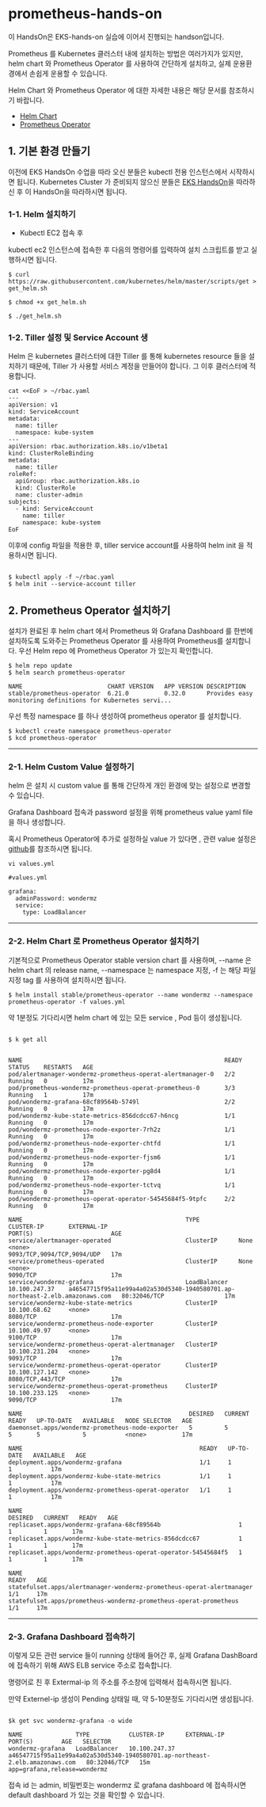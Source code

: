 # prometheus-hands-on

이 HandsOn은 EKS-hands-on 실습에 이어서 진행되는 handson입니다.

Prometheus 를 Kubernetes 클러스터 내에 설치하는 방법은 여러가지가 있지만, helm chart 와 Prometheus Operator 를 사용하여 간단하게 설치하고, 실제 운용환경에서 손쉽게 운용할 수 있습니다.

Helm Chart 와 Prometheus Operator 에 대한 자세한 내용은 해당 문서를 참조하시기 바랍니다.

* [Helm Chart](https://helm.sh/)
* [Prometheus Operator](https://coreos.com/blog/the-prometheus-operator.html)


## 1. 기본 환경 만들기

이전에 EKS HandsOn 수업을 따라 오신 분들은 kubectl 전용 인스턴스에서 시작하시면 됩니다.
Kubernetes Cluster 가 준비되지 않으신 분들은 [EKS HandsOn](https://github.com/wondermz/eks-hands-on)을 따라하신 후 이 HandsOn을 따라하시면 됩니다.

### 1-1. Helm 설치하기

* Kubectl EC2 접속 후 

kubectl ec2 인스턴스에 접속한 후 다음의 명령어를 입력하여 설치 스크립트를 받고 실행하시면 됩니다.

```
$ curl https://raw.githubusercontent.com/kubernetes/helm/master/scripts/get > get_helm.sh

$ chmod +x get_helm.sh

$ ./get_helm.sh

```

### 1-2. Tiller 설정 및 Service Account 생

Helm 은 kubernetes 클러스터에 대한 Tiller 를 통해 kubernetes resource 들을 설치하기 때문에,
Tiller 가 사용할 서비스 계정을 만들어야 합니다. 그 이후 클러스터에 적용합니다.

```
cat <<EoF > ~/rbac.yaml
---
apiVersion: v1
kind: ServiceAccount
metadata:
  name: tiller
  namespace: kube-system
---
apiVersion: rbac.authorization.k8s.io/v1beta1
kind: ClusterRoleBinding
metadata:
  name: tiller
roleRef:
  apiGroup: rbac.authorization.k8s.io
  kind: ClusterRole
  name: cluster-admin
subjects:
  - kind: ServiceAccount
    name: tiller
    namespace: kube-system
EoF

```

이후에 config 파일을 적용한 후, tiller service account를 사용하여 helm init 을 적용하시면 됩니다. 

```

$ kubectl apply -f ~/rbac.yaml
$ helm init --service-account tiller

```


## 2. Prometheus Operator 설치하기


설치가 완료된 후 helm chart 에서 Prometheus 와 Grafana Dashboard 를 한번에 설치하도록 도와주는 Prometheus Operator 를 사용하여 Prometheus를 설치합니다. 우선 Helm repo 에 Prometheus Operator 가 있는지 확인합니다.


```
$ helm repo update
$ helm search prometheus-operator
```

~~~
NAME                      	CHART VERSION	APP VERSION	DESCRIPTION
stable/prometheus-operator	6.21.0       	0.32.0     	Provides easy monitoring definitions for Kubernetes servi...
~~~
우선 특정 namespace 를 하나 생성하여 prometheus operator 를 설치합니다.



```
$ kubectl create namespace prometheus-operator
$ kcd prometheus-operator
```

***

### 2-1. Helm Custom Value 설정하기  

helm 은 설치 시 custom value 를 통해 간단하게 개인 환경에 맞는 설정으로 변경할 수 있습니다.

Grafana Dashboard 접속과 password 설정을 위해 prometheus value yaml file 을 하나 생성합니다.  

혹시 Prometheus Operator에 추가로 설정하실 value 가 있다면 , 관련 value 설정은 [github](https://github.com/helm/charts/tree/master/stable/prometheus-operator)를 참조하시면 됩니다.

~~~
vi values.yml
~~~

~~~
#values.yml

grafana: 
  adminPassword: wondermz
  service: 
    type: LoadBalancer
~~~
***
### 2-2. Helm Chart 로 Prometheus Operator 설치하기 




기본적으로 Prometheus Operator stable version chart 를 사용하며, --name 은 helm chart 의 release name, --namespace 는 namespace 지정, -f 는 해당 파일 지정 tag 를 사용하여 설치하시면 됩니다. 

~~~
$ helm install stable/prometheus-operator --name wondermz --namespace prometheus-operator -f values.yml 
~~~

약 1분정도 기다리시면 helm chart 에 있는 모든 service , Pod 등이 생성됩니다.

~~~

$ k get all


NAME                                                         READY   STATUS    RESTARTS   AGE
pod/alertmanager-wondermz-prometheus-operat-alertmanager-0   2/2     Running   0          17m
pod/prometheus-wondermz-prometheus-operat-prometheus-0       3/3     Running   1          17m
pod/wondermz-grafana-68cf89564b-5749l                        2/2     Running   0          17m
pod/wondermz-kube-state-metrics-856dcdcc67-h6ncg             1/1     Running   0          17m
pod/wondermz-prometheus-node-exporter-7rh2z                  1/1     Running   0          17m
pod/wondermz-prometheus-node-exporter-chtfd                  1/1     Running   0          17m
pod/wondermz-prometheus-node-exporter-fjsm6                  1/1     Running   0          17m
pod/wondermz-prometheus-node-exporter-pg8d4                  1/1     Running   0          17m
pod/wondermz-prometheus-node-exporter-tctvq                  1/1     Running   0          17m
pod/wondermz-prometheus-operat-operator-54545684f5-9tpfc     2/2     Running   0          17m

NAME                                              TYPE           CLUSTER-IP       EXTERNAL-IP                                                                    PORT(S)                      AGE
service/alertmanager-operated                     ClusterIP      None             <none>                                                                         9093/TCP,9094/TCP,9094/UDP   17m
service/prometheus-operated                       ClusterIP      None             <none>                                                                         9090/TCP                     17m
service/wondermz-grafana                          LoadBalancer   10.100.247.37    a46547715f95a11e99a4a02a530d5340-1940580701.ap-northeast-2.elb.amazonaws.com   80:32046/TCP                 17m
service/wondermz-kube-state-metrics               ClusterIP      10.100.68.62     <none>                                                                         8080/TCP                     17m
service/wondermz-prometheus-node-exporter         ClusterIP      10.100.49.97     <none>                                                                         9100/TCP                     17m
service/wondermz-prometheus-operat-alertmanager   ClusterIP      10.100.231.204   <none>                                                                         9093/TCP                     17m
service/wondermz-prometheus-operat-operator       ClusterIP      10.100.127.142   <none>                                                                         8080/TCP,443/TCP             17m
service/wondermz-prometheus-operat-prometheus     ClusterIP      10.100.233.125   <none>                                                                         9090/TCP                     17m

NAME                                               DESIRED   CURRENT   READY   UP-TO-DATE   AVAILABLE   NODE SELECTOR   AGE
daemonset.apps/wondermz-prometheus-node-exporter   5         5         5       5            5           <none>          17m

NAME                                                  READY   UP-TO-DATE   AVAILABLE   AGE
deployment.apps/wondermz-grafana                      1/1     1            1           17m
deployment.apps/wondermz-kube-state-metrics           1/1     1            1           17m
deployment.apps/wondermz-prometheus-operat-operator   1/1     1            1           17m

NAME                                                             DESIRED   CURRENT   READY   AGE
replicaset.apps/wondermz-grafana-68cf89564b                      1         1         1       17m
replicaset.apps/wondermz-kube-state-metrics-856dcdcc67           1         1         1       17m
replicaset.apps/wondermz-prometheus-operat-operator-54545684f5   1         1         1       17m

NAME                                                                    READY   AGE
statefulset.apps/alertmanager-wondermz-prometheus-operat-alertmanager   1/1     17m
statefulset.apps/prometheus-wondermz-prometheus-operat-prometheus       1/1     17m
~~~

***

### 2-3. Grafana Dashboard 접속하기


이렇게 모든 관련 service 들이 running 상태에 들어간 후, 실제 Grafana DashBoard 에 접속하기 위해 AWS ELB service 주소로 접속합니다.

명령어로 친 후 Extermal-ip 의 주소를 주소창에 입력해서 접속하시면 됩니다.

만약 Externel-ip 생성이 Pending 상태일 때, 약 5-10분정도 기다리시면 생성됩니다.


~~~

$k get svc wondermz-grafana -o wide

NAME               TYPE           CLUSTER-IP      EXTERNAL-IP                                                                    PORT(S)        AGE   SELECTOR
wondermz-grafana   LoadBalancer   10.100.247.37   a46547715f95a11e99a4a02a530d5340-1940580701.ap-northeast-2.elb.amazonaws.com   80:32046/TCP   15m   app=grafana,release=wondermz

~~~


접속 id 는 admin, 비밀번호는 wondermz 로 grafana dashboard 에 접속하시면 default dashboard 가 있는 것을 확인할 수 있습니다.










